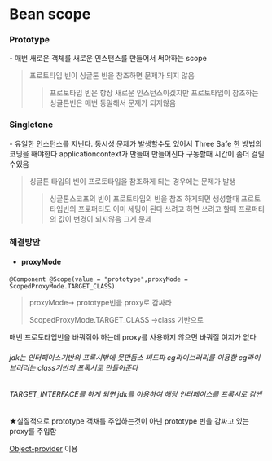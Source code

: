 <h1>Bean scope</h1>

<h3>Prototype </h3>
- 매번 새로운 객체를 새로운 인스턴스를 만들어서 써야하는 scope

>프로토타입 빈이 싱글톤 빈을 참조하면 문제가 되지 않음
>>프로토타입 빈은 항상 새로운 인스턴스이겠지만 프로토타입이 참조하는 싱글톤빈은 매번 동일해서 문제가 되지않음


<h3>Singletone</h3> 
- 유일한 인스턴스를 지닌다. 동시성 문제가 발생할수도 있어서 Three Safe 한 방법의 코딩을 해야한다 applicationcontext가 만들때 만들어진다 구동할때 시간이 좀더 걸릴수있음

>싱글톤 타입의 빈이 프로토타입을 참조하게 되는 경우에는 문제가 발생
>>싱글톤스코프의 빈이 프로토타입의 빈을 참조 하게되면 생성할때 프로토타입빈의 프로퍼티도 이미 세팅이 된다 쓰려고 하면 쓰려고 할때 프로퍼티의 값이 변경이 되지않음 그게 문제

<h3> 해결방안</h3>  

- <h4>proxyMode</h4>
<pre><code>@Component @Scope(value = "prototype",proxyMode = ScopedProxyMode.TARGET_CLASS)
</code></pre>
><p>proxyMode-> prototype빈을 proxy로 감싸라</p><p>ScopedProxyMode.TARGET_CLASS ->class 기반으로</p>

매번 프로토타입빈을 바꿔줘야 하는데 proxy를 사용하지 않으면 바꿔질 여지가 없다 
###### jdk는 인터페이스기반의 프록시밖에 못만듬스 써드파 cg라이브러리를 이용함 cg라이브러리는 class기반의 프록시로 만들어준다 
###### TARGET_INTERFACE를 하게 되면 jdk를 이용하여 해당 인터페이스를 프록시로 감싼 

★실질적으로 prototype 객채를 주입하는것이 아닌  prototype 빈을 감싸고 있는 proxy를 주입함

[Object-provider](./src/main/java/me/devksh930/beanscope/demo/Single.java) 이용
